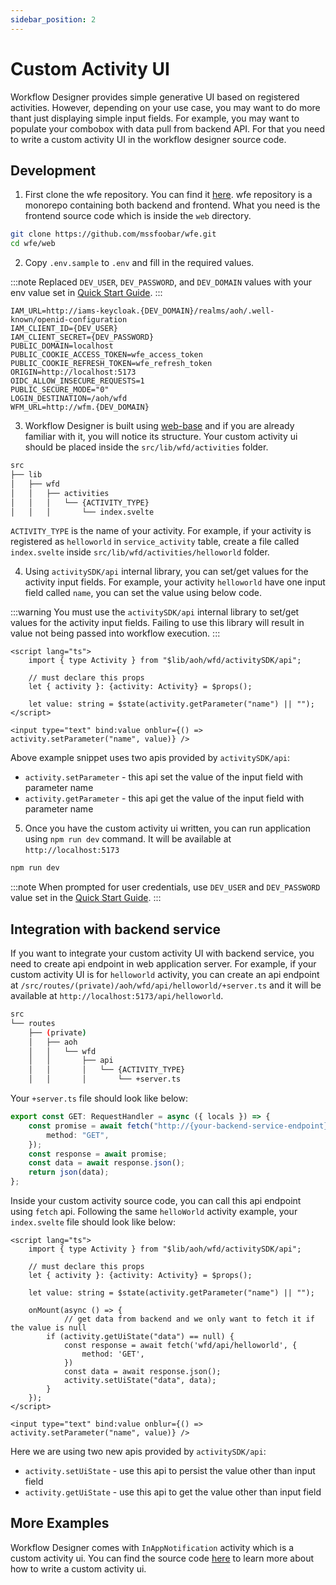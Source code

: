 ```yaml
---
sidebar_position: 2
---
```

# Custom Activity UI

Workflow Designer provides simple generative UI based on registered activities. However, depending on your use case, 
you may want to do more thant just displaying simple input fields. For example, you may want to populate your combobox 
with data pull from backend API. For that you need to write a custom activity UI in the workflow designer source code.

## Development

1. First clone the wfe repository. You can find it [here](https://github.com/mssfoobar/wfe). wfe repository is a 
   monorepo containing both backend and frontend. What you need is the frontend source code which is inside the `web` 
   directory.

```bash
git clone https://github.com/mssfoobar/wfe.git
cd wfe/web
```

2. Copy `.env.sample` to `.env` and fill in the required values.

:::note
Replaced `DEV_USER`, `DEV_PASSWORD`, and `DEV_DOMAIN` values with your env value set in 
[Quick Start Guide](../quickstart.md).
:::

```dotenv
IAM_URL=http://iams-keycloak.{DEV_DOMAIN}/realms/aoh/.well-known/openid-configuration
IAM_CLIENT_ID={DEV_USER}
IAM_CLIENT_SECRET={DEV_PASSWORD}
PUBLIC_DOMAIN=localhost
PUBLIC_COOKIE_ACCESS_TOKEN=wfe_access_token
PUBLIC_COOKIE_REFRESH_TOKEN=wfe_refresh_token
ORIGIN=http://localhost:5173
OIDC_ALLOW_INSECURE_REQUESTS=1
PUBLIC_SECURE_MODE="0"
LOGIN_DESTINATION=/aoh/wfd
WFM_URL=http://wfm.{DEV_DOMAIN}
````

3. Workflow Designer is built using [web-base](../../../20_web/introduction.md) and if you are already familiar with 
it, you will notice its structure. Your custom activity ui should be placed inside the `src/lib/wfd/activities` folder.

```bash
src
├── lib
│   ├── wfd
│   │   ├── activities
│   │   │   └── {ACTIVITY_TYPE}
│   │   │       └── index.svelte
```

`ACTIVITY_TYPE` is the name of your activity. For example, if your activity is registered as `helloworld` in 
`service_activity` table, create a file called `index.svelte` inside `src/lib/wfd/activities/helloworld` folder.

4. Using `activitySDK/api` internal library, you can set/get values for the activity input fields. For example, your 
activity `helloworld` have one input field called `name`, you can set the value using below code.

:::warning
You must use the `activitySDK/api` internal library to set/get values for the activity input fields. Failing to use this
library will result in value not being passed into workflow execution.
:::

```svelte
<script lang="ts">
	import { type Activity } from "$lib/aoh/wfd/activitySDK/api";
	
	// must declare this props
	let { activity }: {activity: Activity} = $props();
	
	let value: string = $state(activity.getParameter("name") || "");
</script>

<input type="text" bind:value onblur={() => activity.setParameter("name", value)} />
```

Above example snippet uses two apis provided by `activitySDK/api`:
- `activity.setParameter` - this api set the value of the input field with parameter name
- `activity.getParameter` - this api get the value of the input field with parameter name


5. Once you have the custom activity ui written, you can run application using `npm run dev` command. It will be available 
at `http://localhost:5173`

```bash
npm run dev
```

:::note
When prompted for user credentials, use `DEV_USER` and `DEV_PASSWORD` value set in the 
[Quick Start Guide](../quickstart.md).
:::

## Integration with backend service

If you want to integrate your custom activity UI with backend service, you need to create api endpoint in web 
application server. For example, if your custom activity UI is for `helloworld` activity, you can create an api 
endpoint at `/src/routes/(private)/aoh/wfd/api/helloworld/+server.ts` and it will be available at 
`http://localhost:5173/api/helloworld`.

```bash
src
└── routes
    ├── (private)
    │   ├── aoh
    │   │   └── wfd
    │   │       ├── api
    │   │       │   └── {ACTIVITY_TYPE}
    │   │       │       └── +server.ts
```

Your `+server.ts` file should look like below:

```typescript
export const GET: RequestHandler = async ({ locals }) => {
	const promise = await fetch("http://{your-backend-service-endpoint}", {
		method: "GET",
	});
	const response = await promise;
	const data = await response.json();
	return json(data);
};
```

Inside your custom activity source code, you can call this api endpoint using `fetch` api. Following the same 
`helloWorld` activity example, your `index.svelte` file should look like below:

```svelte
<script lang="ts">
	import { type Activity } from "$lib/aoh/wfd/activitySDK/api";
	
	// must declare this props
	let { activity }: {activity: Activity} = $props();
	
	let value: string = $state(activity.getParameter("name") || "");
	
	onMount(async () => {
	        // get data from backend and we only want to fetch it if the value is null
		if (activity.getUiState("data") == null) {
			const response = await fetch('wfd/api/helloworld', {
				method: 'GET',
			})
			const data = await response.json();
			activity.setUiState("data", data);
		}
	});
</script>

<input type="text" bind:value onblur={() => activity.setParameter("name", value)} />
```

Here we are using two new apis provided by `activitySDK/api`:
- `activity.setUiState` - use this api to persist the value other than input field
- `activity.getUiState` - use this api to get the value other than input field

## More Examples

Workflow Designer comes with `InAppNotification` activity which is a custom activity ui. You can find the source code 
[here](https://github.com/mssfoobar/wfe/blob/develop/web/src/lib/aoh/wfd/activities/InAppNotification/index.svelte) to 
learn more about how to write a custom activity ui.